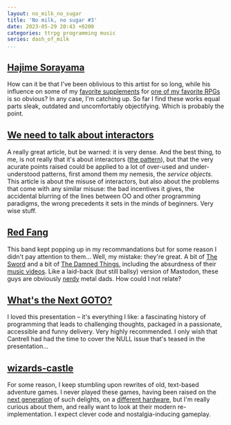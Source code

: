 ```yaml
---
layout: no_milk_no_sugar
title: 'No milk, no sugar #3'
date: 2023-05-29 20:43 +0200
categories: ttrpg programming music
series: dash_of_milk
...
```


## [Hajime Sorayama](http://sorayama.jp/works/)

How can it be that I've been oblivious to this artist for so long, while his influence on some 
of my [favorite supplements](https://talsorianstore.com/collections/cyberpunk/products/chromebook-1-2) 
for [one of my favorite RPGs](https://rtalsoriangames.com/cyberpunk/) is so obvious? In any case, I'm 
catching up. So far I find these works equal parts sleak, outdated and uncomfortably objectifying. 
Which is probably the point.

## [We need to talk about interactors](https://mycodingtales.com/we-need-to-talk-about-interactors/)

A really great article, but be warned: it is very dense. And the best thing, to me, is not really that it's about interactors 
([the pattern](https://en.wikipedia.org/wiki/Command_pattern)), but that the very acurate points raised could be applied 
to a lot of over-used and under-understood patterns, first amond them my nemesis, the _service objects_. This article 
is about the misuse of interactors, but also about the problems that come with any similar misuse: the bad incentives 
it gives, the accidental blurring of the lines between OO and other programming paradigms, the wrong precedents it 
sets in the minds of beginners. Very wise stuff.

## [Red Fang](https://redfang.net)

This band kept popping up in my recommandations but for some reason I didn't pay attention to them… Well, my mistake: 
they're great. A bit of [The Sword](https://theswordofficial.com) and a bit of [The Damned Things](https://thedamnedthings.com), 
including the absurdness of their [music videos](https://www.youtube.com/watch?v=7KWhqIoRufQ). Like a laid-back (but still ballsy) 
version of Mastodon, these guys are obviously [nerdy](https://twitter.com/RedFang/status/1559609949952647170?s=20) metal dads. 
How could I not relate?

## [What's the Next GOTO?](https://youtu.be/3aw7777DS58)

I loved this presentation – it's everything I like: a fascinating history of programming that leads to challenging thoughts, 
packaged in a passionate, accessible and funny delivery. Very highly recommended. I only wish that Cantrell had had the time 
to cover the NULL issue that's teased in the presentation…

## [wizards-castle](https://github.com/gbirchmeier/wizards-castle)

For some reason, I keep stumbling upon rewrites of old, text-based adventure games. I never played these games, having been 
raised on the [next generation](https://cpcrulez.fr/GamesTest/la_chose_de_grotemburg.htm) of such delights, on a 
[different hardware](https://www.computinghistory.org.uk/det/2666/Amstrad-CPC-6128/), but I'm really curious about 
them, and really want to look at their modern re-implementation. I expect clever code and nostalgia-inducing gameplay.
 